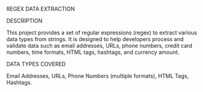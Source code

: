 REGEX DATA EXTRACTION

DESCRIPTION

This project provides a set of regular expressions (regex) to extract various data types from strings. It is designed to help developers process and validate data such as email addresses, URLs, phone numbers, credit card numbers, time formats, HTML tags, hashtags, and currency amount.

DATA TYPES COVERED

Email Addresses,
URLs,
Phone Numbers (multiple formats),
HTML Tags,
Hashtags.
